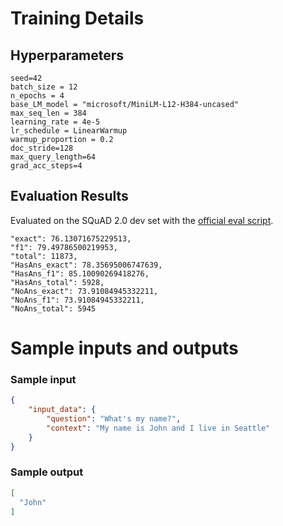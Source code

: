 # Training Details

## Hyperparameters

```
seed=42
batch_size = 12
n_epochs = 4
base_LM_model = "microsoft/MiniLM-L12-H384-uncased"
max_seq_len = 384
learning_rate = 4e-5
lr_schedule = LinearWarmup
warmup_proportion = 0.2
doc_stride=128
max_query_length=64
grad_acc_steps=4
```

## Evaluation Results
Evaluated on the SQuAD 2.0 dev set with the [official eval script](https://worksheets.codalab.org/rest/bundles/0x6b567e1cf2e041ec80d7098f031c5c9e/contents/blob/).
```
"exact": 76.13071675229513,
"f1": 79.49786500219953,
"total": 11873,
"HasAns_exact": 78.35695006747639,
"HasAns_f1": 85.10090269418276,
"HasAns_total": 5928,
"NoAns_exact": 73.91084945332211,
"NoAns_f1": 73.91084945332211,
"NoAns_total": 5945
```

# Sample inputs and outputs

### Sample input
```json
{
    "input_data": {
        "question": "What's my name?",
        "context": "My name is John and I live in Seattle"
    }
}
```

### Sample output
```json
[
  "John"
]
```

